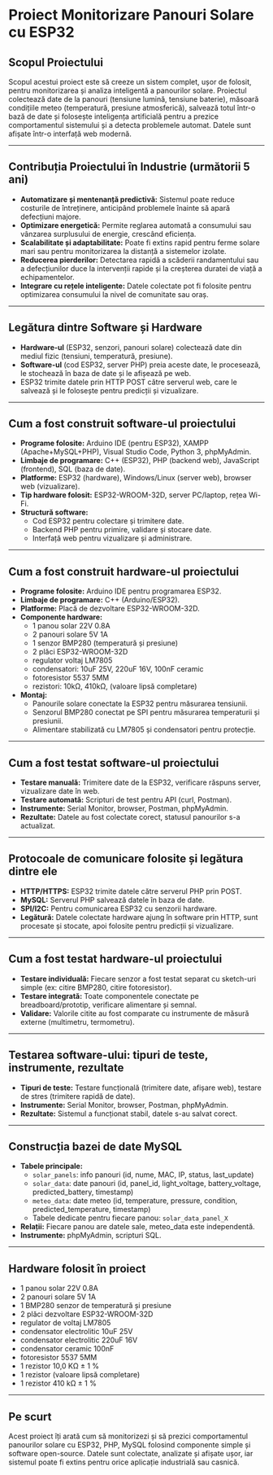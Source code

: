 # Proiect Monitorizare Panouri Solare cu ESP32

## Scopul Proiectului

Scopul acestui proiect este să creeze un sistem complet, ușor de folosit, pentru monitorizarea și analiza inteligentă a panourilor solare. Proiectul colectează date de la panouri (tensiune lumină, tensiune baterie), măsoară condițiile meteo (temperatură, presiune atmosferică), salvează totul într-o bază de date și folosește inteligența artificială pentru a prezice comportamentul sistemului și a detecta problemele automat. Datele sunt afișate într-o interfață web modernă.

---

## Contribuția Proiectului în Industrie (următorii 5 ani)

- **Automatizare și mentenanță predictivă:** Sistemul poate reduce costurile de întreținere, anticipând problemele înainte să apară defecțiuni majore.
- **Optimizare energetică:** Permite reglarea automată a consumului sau vânzarea surplusului de energie, crescând eficiența.
- **Scalabilitate și adaptabilitate:** Poate fi extins rapid pentru ferme solare mari sau pentru monitorizarea la distanță a sistemelor izolate.
- **Reducerea pierderilor:** Detectarea rapidă a scăderii randamentului sau a defecțiunilor duce la intervenții rapide și la creșterea duratei de viață a echipamentelor.
- **Integrare cu rețele inteligente:** Datele colectate pot fi folosite pentru optimizarea consumului la nivel de comunitate sau oraș.

---

## Legătura dintre Software și Hardware

- **Hardware-ul** (ESP32, senzori, panouri solare) colectează date din mediul fizic (tensiuni, temperatură, presiune).
- **Software-ul** (cod ESP32, server PHP) preia aceste date, le procesează, le stochează în baza de date și le afișează pe web.
- ESP32 trimite datele prin HTTP POST către serverul web, care le salvează și le folosește pentru predicții și vizualizare.

---

## Cum a fost construit software-ul proiectului

- **Programe folosite:** Arduino IDE (pentru ESP32), XAMPP (Apache+MySQL+PHP), Visual Studio Code, Python 3, phpMyAdmin.
- **Limbaje de programare:** C++ (ESP32), PHP (backend web), JavaScript (frontend), SQL (baza de date).
- **Platforme:** ESP32 (hardware), Windows/Linux (server web), browser web (vizualizare).
- **Tip hardware folosit:** ESP32-WROOM-32D, server PC/laptop, rețea Wi-Fi.
- **Structură software:**  
  - Cod ESP32 pentru colectare și trimitere date.
  - Backend PHP pentru primire, validare și stocare date.
  - Interfață web pentru vizualizare și administrare.

---

## Cum a fost construit hardware-ul proiectului

- **Programe folosite:** Arduino IDE pentru programarea ESP32.
- **Limbaje de programare:** C++ (Arduino/ESP32).
- **Platforme:** Placă de dezvoltare ESP32-WROOM-32D.
- **Componente hardware:** 
  - 1 panou solar 22V 0.8A
  - 2 panouri solare 5V 1A
  - 1 senzor BMP280 (temperatură și presiune)
  - 2 plăci ESP32-WROOM-32D
  - regulator voltaj LM7805
  - condensatori: 10uF 25V, 220uF 16V, 100nF ceramic
  - fotoresistor 5537 5MM
  - rezistori: 10kΩ, 410kΩ, (valoare lipsă completare)
- **Montaj:**  
  - Panourile solare conectate la ESP32 pentru măsurarea tensiunii.
  - Senzorul BMP280 conectat pe SPI pentru măsurarea temperaturii și presiunii.
  - Alimentare stabilizată cu LM7805 și condensatori pentru protecție.

---

## Cum a fost testat software-ul proiectului

- **Testare manuală:** Trimitere date de la ESP32, verificare răspuns server, vizualizare date în web.
- **Testare automată:** Scripturi de test pentru API (curl, Postman).
- **Instrumente:** Serial Monitor, browser, Postman, phpMyAdmin.
- **Rezultate:** Datele au fost colectate corect, statusul panourilor s-a actualizat.

---

## Protocoale de comunicare folosite și legătura dintre ele

- **HTTP/HTTPS:** ESP32 trimite datele către serverul PHP prin POST.
- **MySQL:** Serverul PHP salvează datele în baza de date.
- **SPI/I2C:** Pentru comunicarea ESP32 cu senzorii hardware.
- **Legătură:** Datele colectate hardware ajung în software prin HTTP, sunt procesate și stocate, apoi folosite pentru predicții și vizualizare.

---

## Cum a fost testat hardware-ul proiectului

- **Testare individuală:** Fiecare senzor a fost testat separat cu sketch-uri simple (ex: citire BMP280, citire fotoresistor).
- **Testare integrată:** Toate componentele conectate pe breadboard/prototip, verificare alimentare și semnal.
- **Validare:** Valorile citite au fost comparate cu instrumente de măsură externe (multimetru, termometru).

---

## Testarea software-ului: tipuri de teste, instrumente, rezultate

- **Tipuri de teste:** Testare funcțională (trimitere date, afișare web), testare de stres (trimitere rapidă de date).
- **Instrumente:** Serial Monitor, browser, Postman, phpMyAdmin.
- **Rezultate:** Sistemul a funcționat stabil, datele s-au salvat corect.

---

## Construcția bazei de date MySQL

- **Tabele principale:**
  - `solar_panels`: info panouri (id, nume, MAC, IP, status, last_update)
  - `solar_data`: date panouri (id, panel_id, light_voltage, battery_voltage, predicted_battery, timestamp)
  - `meteo_data`: date meteo (id, temperature, pressure, condition, predicted_temperature, timestamp)
  - Tabele dedicate pentru fiecare panou: `solar_data_panel_X`
- **Relații:** Fiecare panou are datele sale, meteo_data este independentă.
- **Instrumente:** phpMyAdmin, scripturi SQL.

---

## Hardware folosit în proiect

- 1 panou solar 22V 0.8A
- 2 panouri solare 5V 1A
- 1 BMP280 senzor de temperatură și presiune
- 2 plăci dezvoltare ESP32-WROOM-32D
- regulator de voltaj LM7805
- condensator electrolitic 10uF 25V
- condensator electrolitic 220uF 16V
- condensator ceramic 100nF
- fotoresistor 5537 5MM
- 1 rezistor 10,0 KΩ ± 1 %
- 1 rezistor (valoare lipsă completare)
- 1 rezistor 410 kΩ ± 1 %

---

## Pe scurt

Acest proiect îți arată cum să monitorizezi și să prezici comportamentul panourilor solare cu ESP32, PHP, MySQL folosind componente simple și software open-source. Datele sunt colectate, analizate și afișate ușor, iar sistemul poate fi extins pentru orice aplicație industrială sau casnică.
